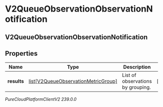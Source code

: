 # V2QueueObservationObservationNotification

## V2QueueObservationObservationNotification

## Properties

|Name | Type | Description | Notes|
|------------ | ------------- | ------------- | -------------|
| **results** | [list[V2QueueObservationMetricGroup]](V2QueueObservationMetricGroup) | List of observations by grouping. | [optional] |



_PureCloudPlatformClientV2 239.0.0_

